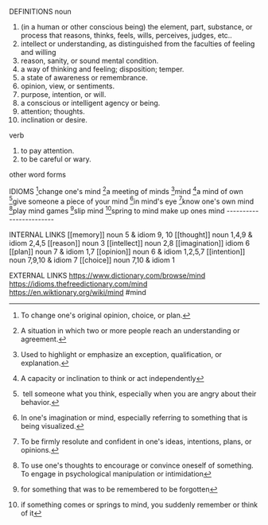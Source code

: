 DEFINITIONS
noun
1. (in a human or other conscious being) the element, part, substance, or process that reasons, thinks, feels, wills, perceives, judges, etc.. 
2. intellect or understanding, as distinguished from the faculties of feeling and willing
3. reason, sanity, or sound mental condition.
4. a way of thinking and feeling; disposition; temper.
5. a state of awareness or remembrance.
6. opinion, view, or sentiments.
7. purpose, intention, or will.
8. a conscious or intelligent agency or being.
9. attention; thoughts.
10. inclination or desire.

verb
1. to pay attention.
2. to be careful or wary.

other word forms

IDIOMS
[^1]change one's mind
[^2]a meeting of minds
[^3]mind
[^4]a mind of own
[^5]give someone a piece of your mind
[^6]in mind's eye
[^7]know one's own mind
[^8]play mind games
[^9]slip mind
[^10]spring to mind
make up ones mind ------------------------

INTERNAL LINKS
[[memory]] noun 5 & idiom 9, 10
[[thought]] noun 1,4,9 & idiom 2,4,5
[[reason]] noun 3
[[intellect]] noun 2,8
[[imagination]] idiom 6
[[plan]] noun 7 & idiom 1,7
[[opinion]] noun 6 & idiom 1,2,5,7
[[intention]] noun 7,9,10 & idiom 7
[[choice]] noun 7,10 & idiom 1

EXTERNAL LINKS
https://www.dictionary.com/browse/mind
https://idioms.thefreedictionary.com/mind
https://en.wiktionary.org/wiki/mind
#mind

[^1]: To change one's original opinion, choice, or plan.

[^2]: A situation in which two or more people reach an understanding or agreement.

[^3]: Used to highlight or emphasize an exception, qualification, or explanation.

[^4]: A capacity or inclination to think or act independently

[^5]:  tell someone what you think, especially when you are angry about their behavior.

[^6]: In one's imagination or mind, especially referring to something that is being visualized.

[^7]: To be firmly resolute and confident in one's ideas, intentions, plans, or opinions.

[^8]: To use one's thoughts to encourage or convince oneself of something. To engage in psychological manipulation or intimidation

[^9]: for something that was to be remembered to be forgotten

[^10]: if something comes or springs to mind, you suddenly remember or think of it
